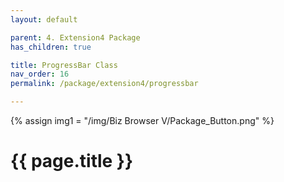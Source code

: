 ```yaml
---
layout: default

parent: 4. Extension4 Package
has_children: true

title: ProgressBar Class
nav_order: 16
permalink: /package/extension4/progressbar

---
```

{% assign img1 = "/img/Biz Browser V/Package_Button.png" %}


# {{ page.title }}
